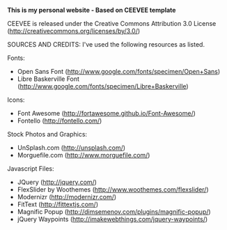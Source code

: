 **This is my personal website - Based on CEEVEE template**


CEEVEE is released under the Creative Commons Attribution 3.0 License
(http://creativecommons.org/licenses/by/3.0/)

SOURCES AND CREDITS:
I've used the following resources as listed.

Fonts:
 - Open Sans Font (http://www.google.com/fonts/specimen/Open+Sans)
 - Libre Baskerville Font (http://www.google.com/fonts/specimen/Libre+Baskerville) 

Icons:
 - Font Awesome (http://fortawesome.github.io/Font-Awesome/)
 - Fontello (http://fontello.com/)

Stock Photos and Graphics:
 - UnSplash.com (http://unsplash.com/)
 - Morguefile.com (http://www.morguefile.com/)

Javascript Files:

 - JQuery (http://jquery.com/)
 - FlexSlider by Woothemes (http://www.woothemes.com/flexslider/)
 - Modernizr (http://modernizr.com/)
 - FitText (http://fittextjs.com/) 
 - Magnific Popup (http://dimsemenov.com/plugins/magnific-popup/)
 - jQuery Waypoints (http://imakewebthings.com/jquery-waypoints/)